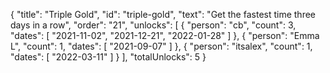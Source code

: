 {
  "title": "Triple Gold",
  "id": "triple-gold",
  "text": "Get the fastest time three days in a row",
  "order": "21",
  "unlocks": [
    {
      "person": "cb",
      "count": 3,
      "dates": [
        "2021-11-02",
        "2021-12-21",
        "2022-01-28"
      ]
    },
    {
      "person": "Emma L",
      "count": 1,
      "dates": [
        "2021-09-07"
      ]
    },
    {
      "person": "itsalex",
      "count": 1,
      "dates": [
        "2022-03-11"
      ]
    }
  ],
  "totalUnlocks": 5
}
